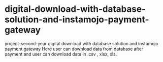 # digital-download-with-database-solution-and-instamojo-payment-gateway
project-second-year
digital download with database solution and instamojo payment  gateway 
Here user can download data from database after payment 
and user can download data in .csv , xlsx, xls. 
